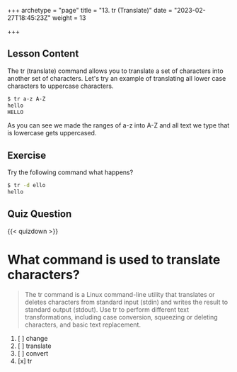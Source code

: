 +++
archetype = "page"
title = "13. tr (Translate)"
date = "2023-02-27T18:45:23Z"
weight = 13

+++

## Lesson Content

The tr (translate) command allows you to translate a set of characters into another set of characters. Let's try an example of translating all lower case characters to uppercase characters. 

```bash
$ tr a-z A-Z
hello
HELLO
```

As you can see we made the ranges of a-z into A-Z and all text we type that is lowercase gets uppercased. 

## Exercise

Try the following command what happens? 

```bash
$ tr -d ello
hello
```

## Quiz Question

{{< quizdown >}}

# What command is used to translate characters?

> The tr command is a Linux command-line utility that translates or deletes characters from standard input (stdin) and writes the result to standard output (stdout). Use tr to perform different text transformations, including case conversion, squeezing or deleting characters, and basic text replacement.

1. [ ] change
2. [ ] translate 
3. [ ] convert
4. [x] tr
